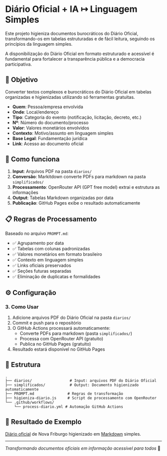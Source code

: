 # Diário Oficial + IA ↦ Linguagem Simples

Este projeto higieniza documentos burocráticos do Diário Oficial, transformando-os em tabelas estruturadas e de fácil leitura, seguindo os princípios da linguagem simples.

A disponibilização do Diário Oficial em formato estruturado e acessível é fundamental para fortalecer a transparência pública e a democracia participativa.

## 🎯 Objetivo

Converter textos complexos e burocráticos do Diário Oficial em tabelas organizadas e higienizadas utilizando só ferramentas gratuitas.

- **Quem**: Pessoa/empresa envolvida
- **Onde**: Local/endereço
- **Tipo**: Categoria do evento (notificação, licitação, decreto, etc.)
- **Nº**: Número do documento/processo
- **Valor**: Valores monetários envolvidos
- **Contexto**: Motivo/assunto em linguagem simples
- **Base Legal**: Fundamentação jurídica
- **Link**: Acesso ao documento oficial

## 🚀 Como funciona

1. **Input**: Arquivos PDF na pasta `diarios/`
2. **Conversão**: Markitdown converte PDFs para markdown na pasta `simplificados/`
3. **Processamento**: OpenRouter API (GPT free model) extrai e estrutura as informações
4. **Output**: Tabelas Markdown organizadas por data
5. **Publicação**: GitHub Pages exibe o resultado automaticamente

## 📋 Regras de Processamento

Baseado no arquivo `PROMPT.md`:

- ✅ Agrupamento por data
- ✅ Tabelas com colunas padronizadas
- ✅ Valores monetários em formato brasileiro
- ✅ Contexto em linguagem simples
- ✅ Links oficiais preservados
- ✅ Seções futuras separadas
- ✅ Eliminação de duplicatas e formalidades

## ⚙️ Configuração

### 3. Como Usar
1. Adicione arquivos PDF do Diário Oficial na pasta `diarios/`
2. Commit e push para o repositório
3. O GitHub Actions processará automaticamente:
   - Converte PDFs para markdown (pasta `simplificados/`)
   - Processa com OpenRouter API (gratuito)
   - Publica no GitHub Pages (gratuito)
4. Resultado estará disponível no GitHub Pages

## 📁 Estrutura

```
.
├── diarios/                 # Input: arquivos PDF do Diário Oficial
├── simplificados/           # Output: Documento higienizado automaticamente
├── PROMPT.md               # Regras de transformação
├── higieniza-diario.js     # Script de processamento com OpenRouter
└── .github/workflows/
    └── process-diario.yml # Automação GitHub Actions
```

## 🎨 Resultado de Exemplo

[Diário oficial](diarios/DiarioOficialNovaFriburgo_28072025.pdf) de Nova Friburgo higienizado em
[Markdown](simplificados/DiarioOficialNovaFriburgo_28072025.md) simples.

---

*Transformando documentos oficiais em informação acessível para todos* 🌱
